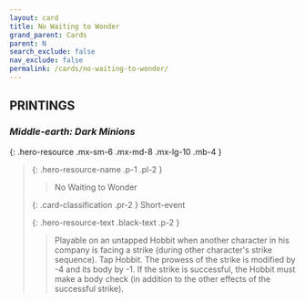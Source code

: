 ```yaml
---
layout: card
title: No Waiting to Wonder
grand_parent: Cards
parent: N
search_exclude: false
nav_exclude: false
permalink: /cards/no-waiting-to-wonder/
---
```


## PRINTINGS


### _Middle-earth: Dark Minions_

{: .hero-resource .mx-sm-6 .mx-md-8 .mx-lg-10 .mb-4 }
> {: .hero-resource-name .p-1 .pl-2 }
> > <div class="card-mp"></div>
> > <div class="card-name">No Waiting to Wonder</div>
>
> {: .card-classification .pr-2 }
> Short-event
>
> {: .hero-resource-text .black-text .p-2 }
> > Playable on an untapped Hobbit when another character in his company is facing a strike (during other character's strike sequence). Tap Hobbit. The prowess of the strike is modified by -4 and its body by -1. If the strike is successful, the Hobbit must make a body check (in addition to the other effects of the successful strike). 
> 
